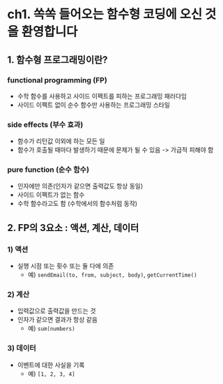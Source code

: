 # ch1. 쏙쏙 들어오는 함수형 코딩에 오신 것을 환영합니다

## 1. 함수형 프로그래밍이란?

### functional programming (FP)

- 수학 함수를 사용하고 사이드 이펙트를 피하는 프로그래밍 패러다임
- 사이드 이펙트 없이 순수 함수만 사용하는 프로그래밍 스타일

### side effects (부수 효과)

- 함수가 리턴값 이외에 하는 모든 일
- 함수가 호출될 때마다 발생하기 때문에 문제가 될 수 있음 -> 가급적 피해야 함

### pure function (순수 함수)

- 인자에만 의존(인자가 같으면 출력값도 항상 동일)
- 사이드 이펙트가 없는 함수
- 수학 함수라고도 함 (수학에서의 함수처럼 동작)

## 2. FP의 3요소 : 액션, 계산, 데이터

### 1) 액션

- 실행 시점 또는 횟수 또는 둘 다에 의존
  - 예) `sendEmail(to, from, subject, body)`, `getCurrentTime()`

### 2) 계산

- 입력값으로 출력값을 만드는 것
- 인자가 같으면 결과가 항상 같음
  - 예) `sum(numbers)`

### 3) 데이터

- 이벤트에 대한 사실을 기록
  - 예) `[1, 2, 3, 4]`
